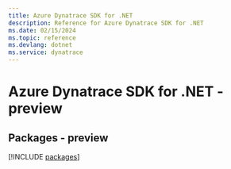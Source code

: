 ```yaml
---
title: Azure Dynatrace SDK for .NET
description: Reference for Azure Dynatrace SDK for .NET
ms.date: 02/15/2024
ms.topic: reference
ms.devlang: dotnet
ms.service: dynatrace
---
```

# Azure Dynatrace SDK for .NET - preview
## Packages - preview
[!INCLUDE [packages](dynatrace-index.md)]
